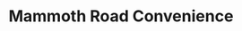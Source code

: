 ---
title: "Mammoth Road Convenience"
url: /manchester/mammoth-road-convenience/
shop: convenience
---